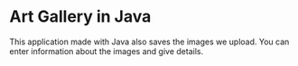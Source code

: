 # Art Gallery in Java

This application made with Java also saves the images we upload. You can enter information about the images and give details.
